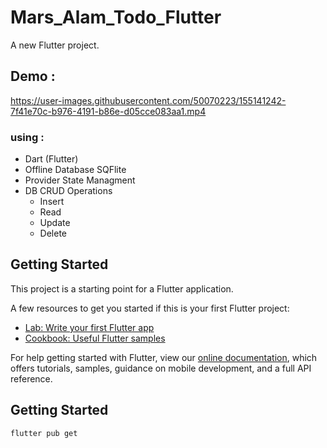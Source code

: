 # Mars_Alam_Todo_Flutter

A new Flutter project.

## Demo :
https://user-images.githubusercontent.com/50070223/155141242-7f41e70c-b976-4191-b86e-d05cce083aa1.mp4


### using :
- Dart (Flutter)
- Offline Database SQFlite
- Provider State Managment
- DB CRUD Operations 
  - Insert
  - Read
  - Update
  - Delete


## Getting Started

This project is a starting point for a Flutter application.

A few resources to get you started if this is your first Flutter project:

- [Lab: Write your first Flutter app](https://flutter.dev/docs/get-started/codelab)
- [Cookbook: Useful Flutter samples](https://flutter.dev/docs/cookbook)

For help getting started with Flutter, view our
[online documentation](https://flutter.dev/docs), which offers tutorials,
samples, guidance on mobile development, and a full API reference.




## Getting Started
```
flutter pub get
```
